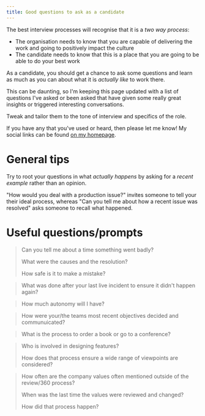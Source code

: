 ```yaml
---
title: Good questions to ask as a candidate
---
```


The best interview processes will recognise that it is a _two way process_:
- The organisation needs to know that you are capable of delivering the work and going to positively impact the culture
- The candidate needs to know that this is a place that you are going to be able to do your best work

As a candidate, you should get a chance to ask some questions and learn as much as you can about what it is <em>actually like</em> to work there.

This can be daunting, so I'm keeping this page updated with a list of questions I've asked or been asked that have given some really great insights or triggered interesting conversations.

Tweak and tailor them to the tone of interview and specifics of the role.

If you have any that you've used or heard, then please let me know! My social links can be found [on my homepage](/).

# General tips
Try to root your questions in what _actually happens_ by asking for a _recent example_ rather than an opinion.

"How would you deal with a production issue?" invites someone to tell your their ideal process, whereas
"Can you tell me about how a recent issue was resolved" asks someone to recall what happened.

# Useful questions/prompts

> Can you tell me about a time something went badly?
>
> What were the causes and the resolution?
>
> How safe is it to make a mistake?

> What was done after your last live incident to ensure it didn't happen again?

> How much autonomy will I have?

> How were your/the teams most recent objectives decided and communuicated?

> What is the process to order a book or go to a conference?

> Who is involved in designing features?
>
> How does that process ensure a wide range of viewpoints are considered?

> How often are the company values often mentioned outside of the review/360 process?
>
> When was the last time the values were reviewed and changed?
>
> How did that process happen?
